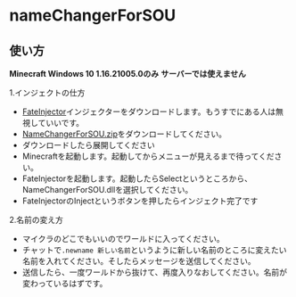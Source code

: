 # nameChangerForSOU
## 使い方
**Minecraft Windows 10 1.16.21005.0のみ** **サーバーでは使えません**

1.インジェクトの仕方
  - [FateInjector](https://github.com/fligger/FateInjector/releases/latest/download/FateInjector.exe)インジェクターをダウンロードします。もうすでにある人は無視していいです。
  - [NameChangerForSOU.zip](./NameChangerForSOU.zip)をダウンロードしてください。
  - ダウンロードしたら展開してください
  - Minecraftを起動します。起動してからメニューが見えるまで待ってください。
  - FateInjectorを起動します。起動したらSelectというところから、NameChangerForSOU.dllを選択してください。
  - FateInjectorのInjectというボタンを押したらインジェクト完了です

2.名前の変え方
  - マイクラのどこでもいいのでワールドに入ってください。
  - チャットで```.newname 新しい名前```というように新しい名前のところに変えたい名前を入れてください。そしたらメッセージを送信してください。
  - 送信したら、一度ワールドから抜けて、再度入りなおしてください。名前が変わっているはずです。
